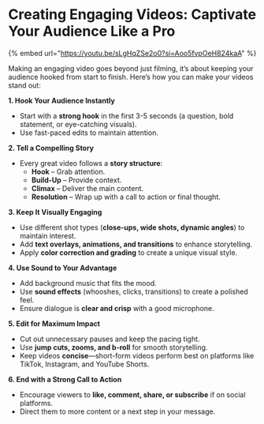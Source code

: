 # Creating Engaging Videos: Captivate Your Audience Like a Pro

{% embed url="https://youtu.be/sLgHqZSe2o0?si=Aoo5fvpOeH824kaA" %}

Making an engaging video goes beyond just filming, it’s about keeping your audience hooked from start to finish. Here’s how you can make your videos stand out:

**1. Hook Your Audience Instantly**

* Start with a **strong hook** in the first 3-5 seconds (a question, bold statement, or eye-catching visuals).
* Use fast-paced edits to maintain attention.

**2. Tell a Compelling Story**

* Every great video follows a **story structure**:
  * **Hook** – Grab attention.
  * **Build-Up** – Provide context.
  * **Climax** – Deliver the main content.
  * **Resolution** – Wrap up with a call to action or final thought.

**3. Keep It Visually Engaging**

* Use different shot types (**close-ups, wide shots, dynamic angles**) to maintain interest.
* Add **text overlays, animations, and transitions** to enhance storytelling.
* Apply **color correction and grading** to create a unique visual style.

**4. Use Sound to Your Advantage**

* Add background music that fits the mood.
* Use **sound effects** (whooshes, clicks, transitions) to create a polished feel.
* Ensure dialogue is **clear and crisp** with a good microphone.

**5. Edit for Maximum Impact**

* Cut out unnecessary pauses and keep the pacing tight.
* Use **jump cuts, zooms, and b-roll** for smooth storytelling.
* Keep videos **concise**—short-form videos perform best on platforms like TikTok, Instagram, and YouTube Shorts.

**6. End with a Strong Call to Action**

* Encourage viewers to **like, comment, share, or subscribe** if on social platforms.
* Direct them to more content or a next step in your message.
